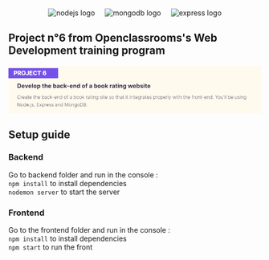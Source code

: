 ###
<div align="center">
  <img src="https://cdn.jsdelivr.net/gh/devicons/devicon/icons/nodejs/nodejs-original.svg" height="40" alt="nodejs logo"  />
  <img width="12" />
  <img src="https://cdn.jsdelivr.net/gh/devicons/devicon/icons/mongodb/mongodb-original.svg" height="40" alt="mongodb logo"  />
  <img width="12" />
  <img src="https://cdn.jsdelivr.net/gh/devicons/devicon/icons/express/express-original.svg" height="40" alt="express logo"  />
</div>


  ## Project n°6 from Openclassrooms's Web Development training program
<img align="center" src="./frontend/src/images/ignore/P6_Description.png" alt="Project description"/>


## Setup guide
### Backend 
Go to backend folder and run in the console : 
<br>
`npm install` to install dependencies
<br>
`nodemon server` to start the server
<br>

### Frontend
Go to the frontend folder and run in the console : 
<br>
`npm install` to install dependencies
<br>
`npm start` to run the front
